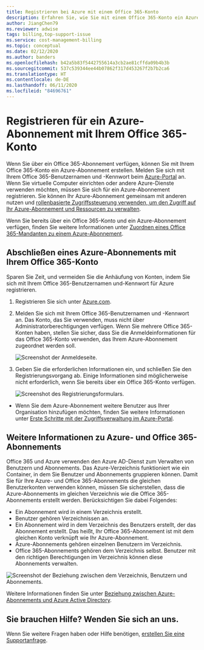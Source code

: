 ```yaml
---
title: Registrieren bei Azure mit einem Office 365-Konto
description: Erfahren Sie, wie Sie mit einem Office 365-Konto ein Azure-Abonnement erstellen.
author: JiangChen79
ms.reviewer: adwise
tags: billing,top-support-issue
ms.service: cost-management-billing
ms.topic: conceptual
ms.date: 02/12/2020
ms.author: banders
ms.openlocfilehash: b42a5b83f5442755614a3cb2ae81cffda09b4b3b
ms.sourcegitcommit: 537c539344ee44b07862f317d453267f2b7b2ca6
ms.translationtype: HT
ms.contentlocale: de-DE
ms.lasthandoff: 06/11/2020
ms.locfileid: "84696761"
---
```

# <a name="sign-up-for-an-azure-subscription-with-your-office-365-account"></a>Registrieren für ein Azure-Abonnement mit Ihrem Office 365-Konto
Wenn Sie über ein Office 365-Abonnement verfügen, können Sie mit Ihrem Office 365-Konto ein Azure-Abonnement erstellen. Melden Sie sich mit Ihrem Office 365-Benutzernamen und -Kennwort beim [Azure-Portal](https://portal.azure.com/) an. Wenn Sie virtuelle Computer einrichten oder andere Azure-Dienste verwenden möchten, müssen Sie sich für ein Azure-Abonnement registrieren. Sie können Ihr Azure-Abonnement gemeinsam mit anderen nutzen und [rollenbasierte Zugriffssteuerung verwenden, um den Zugriff auf Ihr Azure-Abonnement und Ressourcen zu verwalten](https://docs.microsoft.com/azure/role-based-access-control/role-assignments-portal).

Wenn Sie bereits über ein Office 365-Konto und ein Azure-Abonnement verfügen, finden Sie weitere Informationen unter [Zuordnen eines Office 365-Mandanten zu einem Azure-Abonnement](../../active-directory/fundamentals/active-directory-how-subscriptions-associated-directory.md).

## <a name="get-an-azure-subscription-using-your-office-365-account"></a>Abschließen eines Azure-Abonnements mit Ihrem Office 365-Konto

Sparen Sie Zeit, und vermeiden Sie die Anhäufung von Konten, indem Sie sich mit Ihrem Office 365-Benutzernamen und-Kennwort für Azure registrieren.

1. Registrieren Sie sich unter [Azure.com](https://account.azure.com/signup?offer=MS-AZR-0044p&appId=docs).
2. Melden Sie sich mit Ihrem Office 365-Benutzernamen und -Kennwort an. Das Konto, das Sie verwenden, muss nicht über Administratorberechtigungen verfügen. Wenn Sie mehrere Office 365-Konten haben, stellen Sie sicher, dass Sie die Anmeldeinformationen für das Office 365-Konto verwenden, das Ihrem Azure-Abonnement zugeordnet werden soll.

   ![Screenshot der Anmeldeseite.](./media/office-365-account-for-azure-subscription/billing-sign-in-with-office-365-account.png)

3. Geben Sie die erforderlichen Informationen ein, und schließen Sie den Registrierungsvorgang ab. Einige Informationen sind möglicherweise nicht erforderlich, wenn Sie bereits über ein Office 365-Konto verfügen.

    ![Screenshot des Registrierungsformulars.](./media/office-365-account-for-azure-subscription/billing-azure-sign-up-fill-information.png)

- Wenn Sie dem Azure-Abonnement weitere Benutzer aus Ihrer Organisation hinzufügen möchten, finden Sie weitere Informationen unter [Erste Schritte mit der Zugriffsverwaltung im Azure-Portal](../../role-based-access-control/overview.md).

## <a name=""></a><a id="more-about-subs">Weitere Informationen zu Azure- und Office 365-Abonnements</a>
Office 365 und Azure verwenden den Azure AD-Dienst zum Verwalten von Benutzern und Abonnements. Das Azure-Verzeichnis funktioniert wie ein Container, in dem Sie Benutzer und Abonnements gruppieren können. Damit Sie für Ihre Azure- und Office 365-Abonnements die gleichen Benutzerkonten verwenden können, müssen Sie sicherstellen, dass die Azure-Abonnements im gleichen Verzeichnis wie die Office 365-Abonnements erstellt werden. Berücksichtigen Sie dabei Folgendes:

* Ein Abonnement wird in einem Verzeichnis erstellt.
* Benutzer gehören Verzeichnissen an.
* Ein Abonnement wird in dem Verzeichnis des Benutzers erstellt, der das Abonnement erstellt. Das heißt, Ihr Office 365-Abonnement ist mit dem gleichen Konto verknüpft wie Ihr Azure-Abonnement.
* Azure-Abonnements gehören einzelnen Benutzern im Verzeichnis.
* Office 365-Abonnements gehören dem Verzeichnis selbst. Benutzer mit den richtigen Berechtigungen im Verzeichnis können diese Abonnements verwalten.

![Screenshot der Beziehung zwischen dem Verzeichnis, Benutzern und Abonnements.](./media/office-365-account-for-azure-subscription/19-background-information.png)

Weitere Informationen finden Sie unter [Beziehung zwischen Azure-Abonnements und Azure Active Directory](../../active-directory/fundamentals/active-directory-how-subscriptions-associated-directory.md).

## <a name="need-help-contact-us"></a>Sie brauchen Hilfe? Wenden Sie sich an uns.

Wenn Sie weitere Fragen haben oder Hilfe benötigen, [erstellen Sie eine Supportanfrage](https://go.microsoft.com/fwlink/?linkid=2083458).
